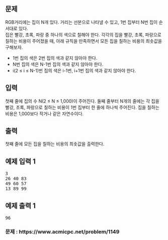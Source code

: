 <div id="problem-body">
    <div class="col-md-12">
        <section id="description" class="problem-section">
            <div class="headline">
                <h2>문제</h2>
            </div>
            <div id="problem_description" class="problem-text">
                <p>
                    RGB거리에는 집이 N개 있다. 거리는 선분으로 나타낼 수 있고, 1번 집부터 N번 집이
                    순서대로&nbsp;있다.
                    <br/>
                    집은 빨강, 초록, 파랑 중 하나의 색으로 칠해야 한다. 각각의 집을 빨강, 초록,
                    파랑으로 칠하는 비용이 주어졌을 때, 아래 규칙을 만족하면서 모든 집을 칠하는
                    비용의 최솟값을 구해보자.
                </p>
                <ul>
                    <li>1번 집의 색은 2번 집의 색과 같지 않아야 한다.</li>
                    <li>N번 집의 색은 N-1번 집의 색과 같지 않아야 한다.</li>
                    <li>i(2 ≤ i ≤ N-1)번 집의 색은 i-1번, i+1번 집의 색과 같지 않아야 한다.</li>
                </ul>
            </div>
        </section>
    </div>
    <div class="col-md-12">
        <section id="input" class="problem-section">
            <div class="headline">
                <h2>입력</h2>
            </div>
            <div id="problem_input" class="problem-text">
                <p>
                    첫째 줄에 집의 수 N(2 ≤ N ≤ 1,000)이 주어진다. 둘째 줄부터 N개의 줄에는 각 집을
                    빨강, 초록, 파랑으로 칠하는 비용이 1번 집부터 한 줄에 하나씩 주어진다. 집을
                    칠하는 비용은 1,000보다 작거나 같은 자연수이다.
                </p>
            </div>
        </section>
    </div>
    <div class="col-md-12">
        <section id="output" class="problem-section">
            <div class="headline">
                <h2>출력</h2>
            </div>
            <div id="problem_output" class="problem-text">
                <p>첫째 줄에 모든 집을 칠하는 비용의 최솟값을 출력한다.</p>
            </div>
        </section>
    </div>
    <div class="col-md-12">
        <section id="limit" style="display: none" class="problem-section">
            <div class="headline">
                <h2>제한</h2>
            </div>
            <div id="problem_limit" class="problem-text"></div>
        </section>
    </div>
    <div class="col-md-12">
        <div class="row">
            <div class="col-md-6">
                <section id="sampleinput1">
                    <div class="headline">
                        <h2>
                            예제 입력 1
                        </h2>
                    </div>
                    <pre class="sampledata" id="sample-input-1">
3
26 40 83
49 60 57
13 89 99
</pre>
                </section>
            </div>
            <div class="col-md-6">
                <section id="sampleoutput1">
                    <div class="headline">
                        <h2>
                            예제 출력 1
                        </h2>
                    </div>
                    <pre class="sampledata" id="sample-output-1">
96
</pre
                    >
                </section>
            </div>
        </div>
    </div>
    <div class="col-md-12">
        <section id="hint" style="display: none" class="problem-section">
            <div class="headline">
                <h2>힌트</h2>
            </div>
            <div id="problem_hint" class="problem-text"></div>
        </section>
    </div>
</div>
<h3>문제 : https://www.acmicpc.net/problem/1149</h3>
